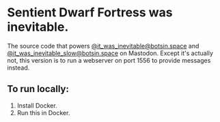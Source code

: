 # Sentient Dwarf Fortress was inevitable.

The source code that powers [@it\_was\_inevitable@botsin.space](https://botsin.space/@it_was_inevitable) and [@it\_was\_inevitable\_slow@botsin.space](https://botsin.space/@it_was_inevitable_slow) on Mastodon.
Except it's actually not, this version is to run a webserver on port 1556 to provide messages instead.

## To run locally:

1. Install Docker.
2. Run this in Docker.